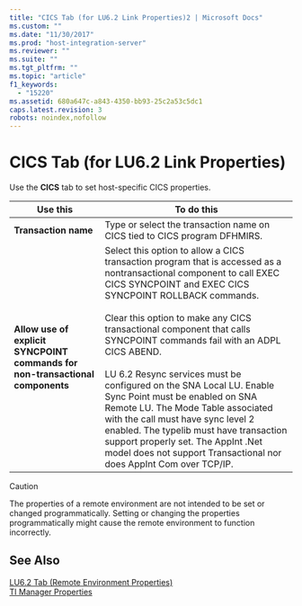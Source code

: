 ```yaml
---
title: "CICS Tab (for LU6.2 Link Properties)2 | Microsoft Docs"
ms.custom: ""
ms.date: "11/30/2017"
ms.prod: "host-integration-server"
ms.reviewer: ""
ms.suite: ""
ms.tgt_pltfrm: ""
ms.topic: "article"
f1_keywords: 
  - "15220"
ms.assetid: 680a647c-a843-4350-bb93-25c2a53c5dc1
caps.latest.revision: 3
robots: noindex,nofollow
---
```

# CICS Tab (for LU6.2 Link Properties)
Use the **CICS** tab to set host-specific CICS properties.  
  
|Use this|To do this|  
|--------------|----------------|  
|**Transaction name**|Type or select the transaction name on CICS tied to CICS program DFHMIRS.|  
|**Allow use of explicit SYNCPOINT commands for non-transactional components**|Select this option to allow a CICS transaction program that is accessed as a nontransactional component to call EXEC CICS SYNCPOINT and EXEC CICS SYNCPOINT ROLLBACK commands.<br /><br /> Clear this option to make any CICS transactional component that calls SYNCPOINT commands fail with an ADPL CICS ABEND.<br /><br /> LU 6.2 Resync services must be configured on the SNA Local LU. Enable Sync Point must be enabled on SNA Remote LU. The Mode Table associated with the call must have sync level 2 enabled. The typelib must have transaction support properly set. The AppInt .Net model does not support Transactional nor does AppInt Com over TCP/IP.|  
  
> [!CAUTION]
>  The properties of a remote environment are not intended to be set or changed programmatically. Setting or changing the properties programmatically might cause the remote environment to function incorrectly.  
  
## See Also  
 [LU6.2 Tab (Remote Environment Properties)](../core/lu6-2-tab-remote-environment-properties-1.md)   
 [TI Manager Properties](../core/ti-manager-properties2.md)